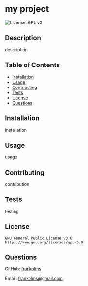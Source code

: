 # my project
  ![License: GPL v3](https://img.shields.io/badge/License-GPLv3-blue.svg)

  ## Description

  description

  ## Table of Contents
  - [Installation](#installation)
  - [Usage](#usage)
  - [Contributing](#contributing)
  - [Tests](#tests)
  - [License](#license)
  - [Questions](#questions)

  ## Installation

  installation

  ## Usage

  usage

  ## Contributing

  contribution

  ## Tests

  testing

  ## License
    GNU General Public License v3.0:
    https://www.gnu.org/licenses/gpl-3.0

  

  ## Questions

  GitHub: [frankolms](https://github.com/frankolms)

  Email: frankolms@gmail.com
